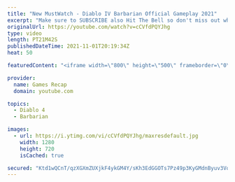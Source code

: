 ```yaml
---
title: "New MustWatch - Diablo IV Barbarian Official Gameplay 2021"
excerpt: "Make sure to SUBSCRIBE also Hit The Bell so don't miss out when we upload new videos! If you like our videos please consider SUBSCRIBE = More ..."
originalUrl: https://youtube.com/watch?v=cCVfdPQYJhg
type: video
length: PT21M42S
publishedDateTime: 2021-11-01T20:19:34Z
heat: 50

featuredContent: "<iframe width=\"800\" height=\"500\" frameborder=\"0\" src=\"https://www.youtube.com/embed/cCVfdPQYJhg\" allow=\"accelerometer; autoplay; encrypted-media; gyroscope; picture-in-picture\" allowfullscreen></iframe>"

provider:
  name: Games Recap
  domain: youtube.com

topics:
  - Diablo 4
  - Barbarian

images:
  - url: https://i.ytimg.com/vi/cCVfdPQYJhg/maxresdefault.jpg
    width: 1280
    height: 720
    isCached: true

secured: "Ktd1wQCnT/qzXGXmZUXjkF4ykGM4Y/sKh3EdGGOTs7Pz49p3KyGMdnByuv3VqDbQ26+WEVwljjNq2PROfayY/c2YdcwwJaAPVtSf7RYeYua6wU7P9ng0eb48RWmXyLsfg3TMnt9WYJdwfuhr+cJYCEmZ4PTIn5Z1bEjcy7w323vEsIMtYvv/zFmb+hD3v2Fh189J8xK4h3VilFH+tav4R2HJf66005dzzWsSh+0LZlKozqSPeuaiwqRbyFxaw1B0Gq81res/vCVN7wtmGlSKPGvVhV899T/H7vUudB1RKcqj5JUJKllGRHigxfTHAxIr6x7y8rzSRXDG/KEtiLqTzHezt8LWbA/2hOnZtRia9++4tMLe40GgG+UW79Hn8x1r6M6QAXWEuqdejxBVXvoV9jn/EuD2Qy+Q66thgmHsHq8=;xCCviSEMhG7mk0jcA8JYow=="
---
```


